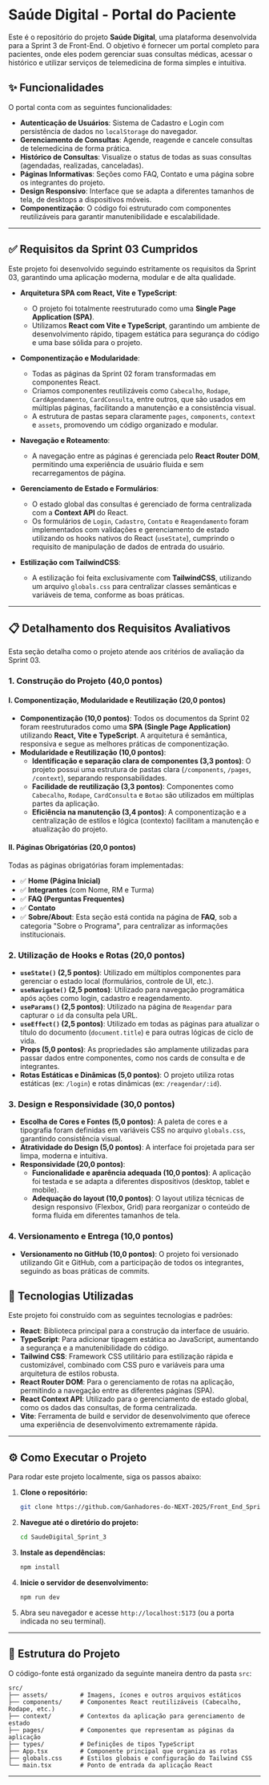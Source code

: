 # Saúde Digital - Portal do Paciente

<!-- Substitua com um screenshot real do seu projeto -->

Este é o repositório do projeto **Saúde Digital**, uma plataforma desenvolvida para a Sprint 3 de Front-End. O objetivo é fornecer um portal completo para pacientes, onde eles podem gerenciar suas consultas médicas, acessar o histórico e utilizar serviços de telemedicina de forma simples e intuitiva.

## ✨ Funcionalidades

O portal conta com as seguintes funcionalidades:

- **Autenticação de Usuários**: Sistema de Cadastro e Login com persistência de dados no `localStorage` do navegador.
- **Gerenciamento de Consultas**: Agende, reagende e cancele consultas de telemedicina de forma prática.
- **Histórico de Consultas**: Visualize o status de todas as suas consultas (agendadas, realizadas, canceladas).
- **Páginas Informativas**: Seções como FAQ, Contato e uma página sobre os integrantes do projeto.
- **Design Responsivo**: Interface que se adapta a diferentes tamanhos de tela, de desktops a dispositivos móveis.
- **Componentização**: O código foi estruturado com componentes reutilizáveis para garantir manutenibilidade e escalabilidade.

---

## ✅ Requisitos da Sprint 03 Cumpridos

Este projeto foi desenvolvido seguindo estritamente os requisitos da Sprint 03, garantindo uma aplicação moderna, modular e de alta qualidade.

- **Arquitetura SPA com React, Vite e TypeScript**:
  - O projeto foi totalmente reestruturado como uma **Single Page Application (SPA)**.
  - Utilizamos **React com Vite e TypeScript**, garantindo um ambiente de desenvolvimento rápido, tipagem estática para segurança do código e uma base sólida para o projeto.

- **Componentização e Modularidade**:
  - Todas as páginas da Sprint 02 foram transformadas em componentes React.
  - Criamos componentes reutilizáveis como `Cabecalho`, `Rodape`, `CardAgendamento`, `CardConsulta`, entre outros, que são usados em múltiplas páginas, facilitando a manutenção e a consistência visual.
  - A estrutura de pastas separa claramente `pages`, `components`, `context` e `assets`, promovendo um código organizado e modular.

- **Navegação e Roteamento**:
  - A navegação entre as páginas é gerenciada pelo **React Router DOM**, permitindo uma experiência de usuário fluida e sem recarregamentos de página.

- **Gerenciamento de Estado e Formulários**:
  - O estado global das consultas é gerenciado de forma centralizada com a **Context API** do React.
  - Os formulários de `Login`, `Cadastro`, `Contato` e `Reagendamento` foram implementados com validações e gerenciamento de estado utilizando os hooks nativos do React (`useState`), cumprindo o requisito de manipulação de dados de entrada do usuário.

- **Estilização com TailwindCSS**:
  - A estilização foi feita exclusivamente com **TailwindCSS**, utilizando um arquivo `globals.css` para centralizar classes semânticas e variáveis de tema, conforme as boas práticas.

---

## 📋 Detalhamento dos Requisitos Avaliativos

Esta seção detalha como o projeto atende aos critérios de avaliação da Sprint 03.

### 1. Construção do Projeto (40,0 pontos)

#### I. Componentização, Modularidade e Reutilização (20,0 pontos)

- **Componentização (10,0 pontos)**: Todos os documentos da Sprint 02 foram reestruturados como uma **SPA (Single Page Application)** utilizando **React, Vite e TypeScript**. A arquitetura é semântica, responsiva e segue as melhores práticas de componentização.
- **Modularidade e Reutilização (10,0 pontos)**:
  - **Identificação e separação clara de componentes (3,3 pontos)**: O projeto possui uma estrutura de pastas clara (`/components`, `/pages`, `/context`), separando responsabilidades.
  - **Facilidade de reutilização (3,3 pontos)**: Componentes como `Cabecalho`, `Rodape`, `CardConsulta` e `Botao` são utilizados em múltiplas partes da aplicação.
  - **Eficiência na manutenção (3,4 pontos)**: A componentização e a centralização de estilos e lógica (contexto) facilitam a manutenção e atualização do projeto.

#### II. Páginas Obrigatórias (20,0 pontos)

Todas as páginas obrigatórias foram implementadas:

- ✅ **Home (Página Inicial)**
- ✅ **Integrantes** (com Nome, RM e Turma)
- ✅ **FAQ (Perguntas Frequentes)**
- ✅ **Contato**
- ✅ **Sobre/About**: Esta seção está contida na página de **FAQ**, sob a categoria "Sobre o Programa", para centralizar as informações institucionais.

### 2. Utilização de Hooks e Rotas (20,0 pontos)

- **`useState()` (2,5 pontos)**: Utilizado em múltiplos componentes para gerenciar o estado local (formulários, controle de UI, etc.).
- **`useNavigate()` (2,5 pontos)**: Utilizado para navegação programática após ações como login, cadastro e reagendamento.
- **`useParams()` (2,5 pontos)**: Utilizado na página de `Reagendar` para capturar o `id` da consulta pela URL.
- **`useEffect()` (2,5 pontos)**: Utilizado em todas as páginas para atualizar o título do documento (`document.title`) e para outras lógicas de ciclo de vida.
- **Props (5,0 pontos)**: As propriedades são amplamente utilizadas para passar dados entre componentes, como nos cards de consulta e de integrantes.
- **Rotas Estáticas e Dinâmicas (5,0 pontos)**: O projeto utiliza rotas estáticas (ex: `/login`) e rotas dinâmicas (ex: `/reagendar/:id`).

### 3. Design e Responsividade (30,0 pontos)

- **Escolha de Cores e Fontes (5,0 pontos)**: A paleta de cores e a tipografia foram definidas em variáveis CSS no arquivo `globals.css`, garantindo consistência visual.
- **Atratividade do Design (5,0 pontos)**: A interface foi projetada para ser limpa, moderna e intuitiva.
- **Responsividade (20,0 pontos)**:
  - **Funcionalidade e aparência adequada (10,0 pontos)**: A aplicação foi testada e se adapta a diferentes dispositivos (desktop, tablet e mobile).
  - **Adequação do layout (10,0 pontos)**: O layout utiliza técnicas de design responsivo (Flexbox, Grid) para reorganizar o conteúdo de forma fluida em diferentes tamanhos de tela.

### 4. Versionamento e Entrega (10,0 pontos)

- **Versionamento no GitHub (10,0 pontos)**: O projeto foi versionado utilizando Git e GitHub, com a participação de todos os integrantes, seguindo as boas práticas de commits.

## 🚀 Tecnologias Utilizadas

Este projeto foi construído com as seguintes tecnologias e padrões:

- **React**: Biblioteca principal para a construção da interface de usuário.
- **TypeScript**: Para adicionar tipagem estática ao JavaScript, aumentando a segurança e a manutenibilidade do código.
- **Tailwind CSS**: Framework CSS utilitário para estilização rápida e customizável, combinado com CSS puro e variáveis para uma arquitetura de estilos robusta.
- **React Router DOM**: Para o gerenciamento de rotas na aplicação, permitindo a navegação entre as diferentes páginas (SPA).
- **React Context API**: Utilizado para o gerenciamento de estado global, como os dados das consultas, de forma centralizada.
- **Vite**: Ferramenta de build e servidor de desenvolvimento que oferece uma experiência de desenvolvimento extremamente rápida.

---

## ⚙️ Como Executar o Projeto

Para rodar este projeto localmente, siga os passos abaixo:

1.  **Clone o repositório:**

    ```bash
    git clone https://github.com/Ganhadores-do-NEXT-2025/Front_End_Sprint_3.git
    ```

2.  **Navegue até o diretório do projeto:**

    ```bash
    cd SaudeDigital_Sprint_3
    ```

3.  **Instale as dependências:**

    ```bash
    npm install
    ```

4.  **Inicie o servidor de desenvolvimento:**

    ```bash
    npm run dev
    ```

5.  Abra seu navegador e acesse `http://localhost:5173` (ou a porta indicada no seu terminal).

---

## 📂 Estrutura do Projeto

O código-fonte está organizado da seguinte maneira dentro da pasta `src`:

```
src/
├── assets/         # Imagens, ícones e outros arquivos estáticos
├── components/     # Componentes React reutilizáveis (Cabecalho, Rodape, etc.)
├── context/        # Contextos da aplicação para gerenciamento de estado
├── pages/          # Componentes que representam as páginas da aplicação
├── types/          # Definições de tipos TypeScript
├── App.tsx         # Componente principal que organiza as rotas
├── globals.css     # Estilos globais e configuração do Tailwind CSS
└── main.tsx        # Ponto de entrada da aplicação React
```

---